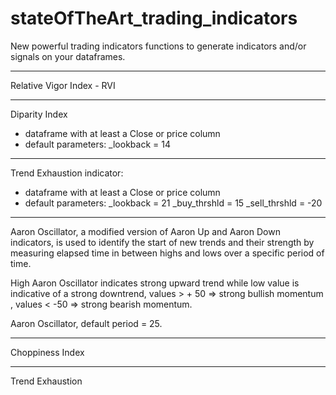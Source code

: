 # stateOfTheArt_trading_indicators
New powerful trading indicators functions to generate indicators and/or signals on your dataframes.

-----------------------------------------------------------------------------------------------

Relative Vigor Index - RVI

-----------------------------------------------------------------------------------------------

Diparity Index 
- dataframe with at least a Close or price column 
- default parameters:
    _lookback = 14

-----------------------------------------------------------------------------------------------

Trend Exhaustion indicator:
- dataframe with at least a Close or price column 
- default parameters:
    _lookback = 21
    _buy_thrshld = 15
    _sell_thrshld = -20

-----------------------------------------------------------------------------------------------

Aaron Oscillator, a modified version of Aaron Up and Aaron Down indicators, is used to identify 
the start of new trends and their strength by measuring elapsed time in between highs and lows
over a specific period of time. 

High Aaron Oscillator indicates strong upward trend while low value is indicative of a strong 
downtrend, values > + 50 => strong bullish momentum , values < -50 => strong bearish momentum.

Aaron Oscillator, default period = 25.

-----------------------------------------------------------------------------------------------

Choppiness Index

-----------------------------------------------------------------------------------------------

Trend Exhaustion